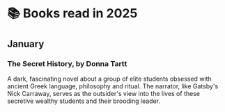 # 📚 Books read in 2025

## January

### The Secret History, by Donna Tartt

A dark, fascinating novel about a group of elite students obsessed with ancient
Greek language, philosophy and ritual.  The narrator, like Gatsby's Nick
Carraway, serves as the outsider's view into the lives of these secretive
wealthy students and their brooding leader.


